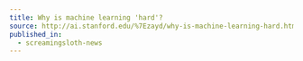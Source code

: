 ```yaml
---
title: Why is machine learning 'hard'?
source: http://ai.stanford.edu/%7Ezayd/why-is-machine-learning-hard.html
published_in:
  - screamingsloth-news
---
```

